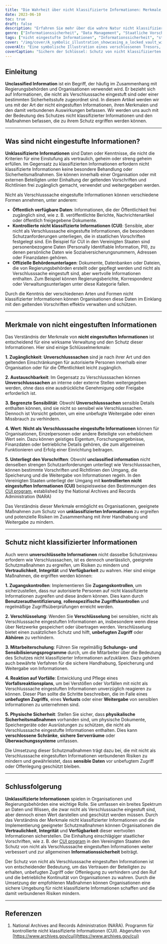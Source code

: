 ```yaml
---
title: "Die Wahrheit über nicht klassifizierte Informationen: Merkmale, Schutz und Vorschriften"
date: 2023-06-10
toc: true
draft: false
description: "Erfahren Sie mehr über die wahre Natur nicht klassifizierter Informationen, ihre wichtigsten Merkmale, Schutzmaßnahmen und die einschlägigen Vorschriften für einen wirksamen Schutz."
genre: ["Informationssicherheit", "Data Management", "Staatliche Vorschriften", "Gemeinsame Nutzung von Informationen", "Datenschutz", "Vertraulichkeit", "Risikominderung", "Informationsmanagement", "Klassifizierung der Daten", "Zugang zu Informationen"]
tags: ["nicht eingestufte Informationen", "Informationssicherheit", "staatliche Stellen", "datenschutz", "Informationsmanagement", "kontrollierte nicht eingestufte Informationen", "Zugangskontrollen", "Verschlüsselung", "Mitarbeiterschulung", "physische Sicherheit", "Datenklassifizierung", "Vertraulichkeit", "Informationsmanagement", "Risikominderung", "Informationsaustausch", "Datenverwaltung", "staatliche Vorschriften", "Informationszugang", "Absicherung", "Sicherheitsmaßnahmen", "sensible Informationen", "Wert der nicht eingestuften Informationen", "öffentlich verfügbare Daten", "CUI-Programm", "offizielle Unterlagen der Agentur", "Zugänglichkeit", "Austauschbarkeit", "begrenzte Empfindlichkeit", "Wert der nicht eingestuften Informationen", "Vorschriften für das CUI-Programm", "Vorfallreaktion", "physische Sicherheitsmaßnahmen"]
cover: "/img/cover/A_symbolic_illustration_showcasing_a_locked_vault_with_uncl.png"
coverAlt: "Eine symbolische Illustration eines verschlossenen Tresors, in dem sich nicht klassifizierte Informationen befinden."
coverCaption: "Sichern der Schlüssel: Schutz von nicht klassifizierten Informationen für die Informationssicherheit"
---
```


## Einleitung

**Unclassified Information** ist ein Begriff, der häufig im Zusammenhang mit Regierungsbehörden und Organisationen verwendet wird. Er bezieht sich auf Informationen, die nicht als Verschlusssache eingestuft sind oder einer bestimmten Sicherheitsstufe zugeordnet sind. In diesem Artikel werden wir uns mit der Art der nicht eingestuften Informationen, ihren Merkmalen und den damit verbundenen Auswirkungen befassen. Wir werden uns auch mit der Bedeutung des Schutzes nicht klassifizierter Informationen und den Maßnahmen befassen, die zu ihrem Schutz ergriffen werden können.

______

## Was sind nicht eingestufte Informationen?

**Unklassifizierte Informationen** sind Daten oder Kenntnisse, die nicht die Kriterien für eine Einstufung als vertraulich, geheim oder streng geheim erfüllen. Im Gegensatz zu klassifizierten Informationen erfordern nicht klassifizierte Informationen keine besondere Behandlung oder Sicherheitsmaßnahmen. Sie können innerhalb einer Organisation oder mit externen Beteiligten unter Einhaltung der geltenden Vorschriften und Richtlinien frei zugänglich gemacht, verwendet und weitergegeben werden.

Nicht als Verschlusssache eingestufte Informationen können verschiedene Formen annehmen, unter anderem:

- **Öffentlich verfügbare Daten**: Informationen, die der Öffentlichkeit frei zugänglich sind, wie z. B. veröffentlichte Berichte, Nachrichtenartikel oder öffentlich freigegebene Dokumente.
- **Kontrollierte nicht klassifizierte Informationen (CUI)**: Sensible, aber nicht als Verschlusssache eingestufte Informationen, die besonderen Schutzanforderungen unterliegen, die in staatlichen Vorschriften festgelegt sind. Ein Beispiel für CUI in den Vereinigten Staaten sind personenbezogene Daten (Personally Identifiable Information, PII), zu denen persönliche Daten wie Sozialversicherungsnummern, Adressen oder Finanzdaten gehören.
- **Offizielle Behördenunterlagen**: Dokumente, Datenbanken oder Dateien, die von Regierungsbehörden erstellt oder gepflegt werden und nicht als Verschlusssache eingestuft sind, aber wertvolle Informationen enthalten. Zum Beispiel können Regierungsberichte, Korrespondenz oder Verwaltungsunterlagen unter diese Kategorie fallen.

Durch die Kenntnis der verschiedenen Arten und Formen nicht klassifizierter Informationen können Organisationen diese Daten im Einklang mit den geltenden Vorschriften effektiv verwalten und schützen.

______

## Merkmale von nicht eingestuften Informationen

Das Verständnis der Merkmale von **nicht eingestuften Informationen** ist entscheidend für eine wirksame Verwaltung und den Schutz dieser Informationen. Hier sind einige Schlüsselmerkmale:

**1. Zugänglichkeit**: **Unverschlusssachen** sind je nach ihrer Art und den geltenden Einschränkungen für autorisierte Personen innerhalb einer Organisation oder für die Öffentlichkeit leicht zugänglich.

**2. Austauschbarkeit**: Im Gegensatz zu Verschlusssachen können **Unverschlusssachen** an interne oder externe Stellen weitergegeben werden, ohne dass eine ausdrückliche Genehmigung oder Freigabe erforderlich ist.

**3. Begrenzte Sensibilität**: Obwohl **Unverschlusssachen** sensible Details enthalten können, sind sie nicht so sensibel wie Verschlusssachen. Dennoch ist Vorsicht geboten, um eine unbefugte Weitergabe oder einen Missbrauch zu verhindern.

**4. Wert**: **Nicht als Verschlusssache eingestufte Informationen** können für Organisationen, Einzelpersonen oder andere Beteiligte von erheblichem Wert sein. Dazu können geistiges Eigentum, Forschungsergebnisse, Finanzdaten oder betriebliche Details gehören, die zum allgemeinen Funktionieren und Erfolg einer Einrichtung beitragen.

**5. Unterliegt den Vorschriften**: Obwohl **unclassified information** nicht denselben strengen Schutzanforderungen unterliegt wie Verschlusssachen, können bestimmte Vorschriften und Richtlinien den Umgang, die Speicherung und die Weitergabe von Informationen regeln. In den Vereinigten Staaten unterliegt der Umgang mit **kontrollierten nicht eingestuften Informationen (CUI)** beispielsweise den Bestimmungen des [CUI program](https://www.archives.gov/cui), established by the National Archives and Records Administration (NARA)

Das Verständnis dieser Merkmale ermöglicht es Organisationen, geeignete Maßnahmen zum Schutz von **unklassifizierten Informationen** zu ergreifen und potenzielle Risiken im Zusammenhang mit ihrer Handhabung und Weitergabe zu mindern.

______

## Schutz nicht klassifizierter Informationen

Auch wenn **unverschlüsselte Informationen** nicht dasselbe Schutzniveau erfordern wie Verschlusssachen, ist es dennoch unerlässlich, geeignete Schutzmaßnahmen zu ergreifen, um Risiken zu mindern und **Vertraulichkeit**, **Integrität** und **Verfügbarkeit** zu wahren. Hier sind einige Maßnahmen, die ergriffen werden können:

**1. Zugangskontrollen**: Implementieren Sie **Zugangskontrollen**, um sicherzustellen, dass nur autorisierte Personen auf nicht klassifizierte Informationen zugreifen und diese ändern können. Dies kann durch **Benutzerauthentifizierung**, **rollenspezifische Zugriffskontrollen** und regelmäßige Zugriffsüberprüfungen erreicht werden.

**2. Verschlüsselung**: Wenden Sie **Verschlüsselung** bei sensiblen, nicht als Verschlusssache eingestuften Informationen an, insbesondere wenn diese über Netzwerke gespeichert oder übertragen werden. Verschlüsselung bietet einen zusätzlichen Schutz und hilft, **unbefugten Zugriff** oder **Abhören** zu verhindern.

**3. Mitarbeiterschulung**: Führen Sie regelmäßig **Schulungs- und Sensibilisierungsprogramme** durch, um die Mitarbeiter über die Bedeutung des Schutzes nicht klassifizierter Informationen aufzuklären. Dazu gehören auch bewährte Verfahren für die sichere Handhabung, Speicherung und Weitergabe von Informationen.

**4. Reaktion auf Vorfälle**: Entwicklung und Pflege eines **Vorfallsreaktionsplans**, um bei Verstößen oder Vorfällen mit nicht als Verschlusssache eingestuften Informationen unverzüglich reagieren zu können. Dieser Plan sollte die Schritte beschreiben, die im Falle eines **unbefugten Zugriffs**, eines **Verlusts** oder einer **Weitergabe** von sensiblen Informationen zu unternehmen sind.

**5. Physische Sicherheit**: Stellen Sie sicher, dass **physikalische Sicherheitsmaßnahmen** vorhanden sind, um physische Dokumente, Speichergeräte oder Ausrüstungen zu schützen, die nicht als Verschlusssache eingestufte Informationen enthalten. Dies kann **verschlossene Schränke**, **sichere Serverräume** oder **Überwachungssysteme** umfassen.

Die Umsetzung dieser Schutzmaßnahmen trägt dazu bei, die mit nicht als Verschlusssache eingestuften Informationen verbundenen Risiken zu mindern und gewährleistet, dass **sensible Daten** vor unbefugtem Zugriff oder Offenlegung geschützt bleiben.

______

## Schlussfolgerung

**Unklassifizierte Informationen** spielen in Organisationen und Regierungsbehörden eine wichtige Rolle. Sie umfassen ein breites Spektrum an Daten und Wissen, die zwar nicht als Verschlusssache eingestuft sind, aber dennoch einen Wert darstellen und geschützt werden müssen. Durch das Verständnis der Merkmale nicht klassifizierter Informationen und die Implementierung geeigneter Schutzmaßnahmen können Organisationen die **Vertraulichkeit**, **Integrität** und **Verfügbarkeit** dieser wertvollen Informationen sicherstellen. Die Einhaltung einschlägiger staatlicher Vorschriften, wie z. B. der [CUI program](https://www.archives.gov/cui) in den Vereinigten Staaten den Schutz von nicht als Verschlusssache eingestuften Informationen weiter verbessert und zur allgemeinen **Informationssicherheit** beiträgt.

Der Schutz von nicht als Verschlusssache eingestuften Informationen ist von entscheidender Bedeutung, um das Vertrauen der Beteiligten zu erhalten, unbefugten Zugriff oder Offenlegung zu verhindern und den Ruf und die betriebliche Kontinuität von Organisationen zu wahren. Durch die Umsetzung der empfohlenen Maßnahmen können Organisationen eine sichere Umgebung für nicht klassifizierte Informationen schaffen und die damit verbundenen Risiken mindern.

______

## Referenzen

1. National Archives and Records Administration (NARA). Programm für kontrollierte nicht klassifizierte Informationen (CUI). Abgerufen von [https://www.archives.gov/cui](https://www.archives.gov/cui)

